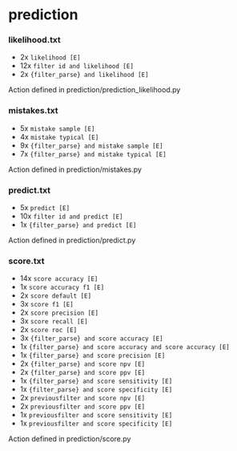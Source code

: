 # prediction

### likelihood.txt
* 2x `likelihood [E]`
* 12x `filter id and likelihood [E]`
* 2x `{filter_parse} and likelihood [E]`

Action defined in prediction/prediction_likelihood.py

### mistakes.txt
* 5x `mistake sample [E]`
* 4x `mistake typical [E]`
* 9x `{filter_parse} and mistake sample [E]`
* 7x `{filter_parse} and mistake typical [E]`

Action defined in prediction/mistakes.py

### predict.txt
* 5x `predict [E]`
* 10x `filter id and predict [E]`
* 1x `{filter_parse} and predict [E]` 

Action defined in prediction/predict.py

### score.txt
* 14x `score accuracy [E]`
* 1x `score accuracy f1 [E]`
* 2x `score default [E]`
* 3x `score f1 [E]`
* 2x `score precision [E]`
* 3x `score recall [E]`
* 2x `score roc [E]`
* 3x `{filter_parse} and score accuracy [E]`
* 1x `{filter_parse} and score accuracy and score accuracy [E]`
* 1x `{filter_parse} and score precision [E]`
* 2x `{filter_parse} and score npv [E]`
* 2x `{filter_parse} and score ppv [E]`
* 1x `{filter_parse} and score sensitivity [E]`
* 1x `{filter_parse} and score specificity [E]`
* 2x `previousfilter and score npv [E]`
* 2x `previousfilter and score ppv [E]`
* 1x `previousfilter and score sensitivity [E]`
* 1x `previousfilter and score specificity [E]`

Action defined in prediction/score.py

